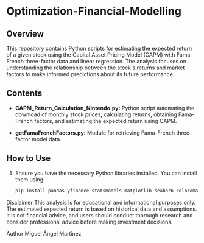 # Optimization-Financial-Modelling

## Overview

This repository contains Python scripts for estimating the expected return of a given stock using the Capital Asset Pricing Model (CAPM) with Fama-French three-factor data and linear regression. The analysis focuses on understanding the relationship between the stock's returns and market factors to make informed predictions about its future performance.

## Contents

- **CAPM_Return_Calculation_Nintendo.py:** Python script automating the download of monthly stock prices, calculating returns, obtaining Fama-French factors, and estimating the expected return using CAPM.

- **getFamaFrenchFactors.py:** Module for retrieving Fama-French three-factor model data.

## How to Use

1. Ensure you have the necessary Python libraries installed. You can install them using:

   ```bash
   pip install pandas yfinance statsmodels matplotlib seaborn colorama
Disclaimer
This analysis is for educational and informational purposes only. The estimated expected return is based on historical data and assumptions. It is not financial advice, and users should conduct thorough research and consider professional advice before making investment decisions.

Author
Miguel Ángel Martínez
